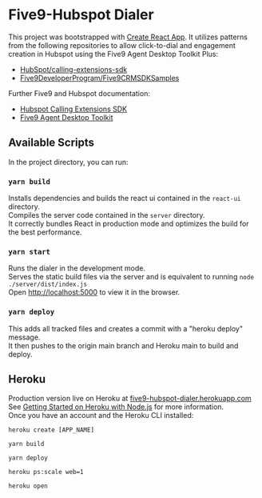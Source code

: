 # Five9-Hubspot Dialer

This project was bootstrapped with [Create React App](https://github.com/facebook/create-react-app). It utilizes patterns from the following repositories to allow click-to-dial and engagement creation in Hubspot using the Five9 Agent Desktop Toolkit Plus:

* [HubSpot/calling-extensions-sdk](https://github.com/HubSpot/calling-extensions-sdk)
* [Five9DeveloperProgram/Five9CRMSDKSamples](https://github.com/Five9DeveloperProgram/Five9CRMSDKSamples)

Further Five9 and Hubspot documentation:

* [Hubspot Calling Extensions SDK](https://developers.hubspot.com/docs/api/crm/extensions/calling-sdk)
* [Five9 Agent Desktop Toolkit](https://app.five9.com/dev/sdk/crm/latest/doc/global.html)

## Available Scripts

In the project directory, you can run:

### `yarn build`

Installs dependencies and builds the react ui contained in the `react-ui` directory.\
Compiles the server code contained in the `server` directory. \
It correctly bundles React in production mode and optimizes the build for the best performance.

### `yarn start`

Runs the dialer in the development mode.\
Serves the static build files via the server and is equivalent to running `node ./server/dist/index.js` \
Open [http://localhost:5000](http://localhost:5000) to view it in the browser.

### `yarn deploy`

This adds all tracked files and creates a commit with a "heroku deploy" message. \
It then pushes to the origin main branch and Heroku main to build and deploy.

## Heroku

Production version live on Heroku at [five9-hubspot-dialer.herokuapp.com](https://five9-hubspot-dialer.herokuapp.com)
See [Getting Started on Heroku with Node.js](https://devcenter.heroku.com/articles/getting-started-with-nodejs) for more information. \
Once you have an account and the Heroku CLI installed:

`heroku create [APP_NAME]`

`yarn build`

`yarn deploy`

`heroku ps:scale web=1`

`heroku open`